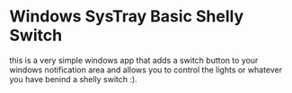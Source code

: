 # Windows SysTray Basic Shelly Switch

this is a very simple windows app that adds a switch button to your 
windows notification area and allows you to control the lights or whatever you have
benind a shelly switch :).

